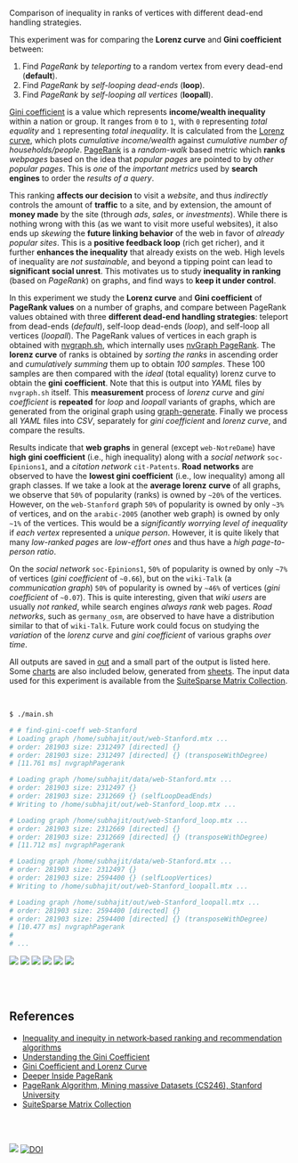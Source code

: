 Comparison of inequality in ranks of vertices with different dead-end handling strategies.

This experiment was for comparing the **Lorenz curve** and **Gini coefficient** between:
1. Find *PageRank* by *teleporting* to a random vertex from every dead-end (**default**).
2. Find *PageRank* by *self-looping dead-ends* (**loop**).
3. Find *PageRank* by *self-looping all vertices* (**loopall**).

[Gini coefficient] is a value which represents **income/wealth inequality**
within a nation or group. It ranges from `0` to `1`, with `0` representing
*total equality* and `1` representing *total inequality*. It is calculated from
the [Lorenz curve], which plots *cumulative income/wealth* against *cumulative*
*number of households/people*. [PageRank] is a *random-walk* based metric which
**ranks** *webpages* based on the idea that *popular pages* are pointed to by
*other popular pages*. This is *one* of the *important metrics* used by **search**
**engines** to order the *results of a query*.

This ranking **affects our decision** to visit a *website*, and thus
*indirectly* controls the amount of **traffic** to a site, and by extension, the
amount of **money made** by the site (through *ads*, *sales*, or *investments*).
While there is nothing wrong with this (as we want to visit more useful
websites), it also ends up *skewing* the **future linking behavior** of the web
in favor of *already popular sites*. This is a **positive feedback loop** (rich
get richer), and it further **enhances the inequality** that already exists on
the web. High levels of inequality are *not sustainable*, and beyond a tipping
point can lead to **significant social unrest**. This motivates us to study
**inequality in ranking** (based on *PageRank*) on graphs, and find ways to
**keep it under control**.

In this experiment we study the **Lorenz curve** and **Gini coefficient** of
**PageRank values** on a number of graphs, and compare between PageRank values
obtained with three **different dead-end handling strategies**: teleport from
dead-ends (*default*), self-loop dead-ends (*loop*), and self-loop all vertices
(*loopall*). The PageRank values of vertices in each graph is obtained with
[nvgraph.sh], which internally uses [nvGraph PageRank]. The **lorenz curve** of
ranks is obtained by *sorting the ranks* in ascending order and *cumulatively*
*summing* them up to obtain *100 samples*. These 100 samples are then compared
with the *ideal* (total equality) lorenz curve to obtain the **gini**
**coefficient**. Note that this is output into *YAML* files by `nvgraph.sh`
itself. This **measurement** process of *lorenz curve* and *gini coefficient* is
**repeated** for *loop* and *loopall* variants of graphs, which are generated
from the original graph using [graph-generate]. Finally we process all *YAML*
files into *CSV*, separately for *gini coefficient* and *lorenz curve*, and
compare the results.

Results indicate that **web graphs** in general (except `web-NotreDame`) have
**high** **gini coefficient** (i.e., high inequality) along with a *social*
*network* `soc-Epinions1`, and a *citation network* `cit-Patents`. **Road**
**networks** are observed to have the **lowest gini coefficient** (i.e., low
inequality) among all graph classes. If we take a look at the **average lorenz**
**curve** of all graphs, we observe that `50%` of popularity (ranks) is owned by
`~20%` of the vertices. However, on the `web-Stanford` graph `50%` of popularity
is owned by only `~3%` of vertices, and on the `arabic-2005` (another web graph)
is owned by only `~1%` of the vertices. This would be a *significantly worrying*
*level of inequality* if *each vertex* represented a *unique person*. However, it
is quite likely that many *low-ranked pages* are *low-effort ones* and thus have
a *high page-to-person ratio*.

On the *social network* `soc-Epinions1`, `50%` of popularity is owned by only
`~7%` of vertices (*gini coefficient* of `~0.66`), but on the `wiki-Talk` (a
*communication graph*) `50%` of popularity is owned by `~46%` of vertices (*gini*
*coefficient* of `~0.07`). This is quite interesting, given that *wiki users* are
usually *not ranked*, while search engines *always rank* web pages. *Road*
*networks*, such as `germany_osm`, are observed to have have a distribution
similar to that of `wiki-Talk`. Future work could focus on studying the
*variation* of the *lorenz* *curve* and *gini coefficient* of various graphs
*over time*.

All outputs are saved in [out](out/) and a small part of the output is listed
here. Some [charts] are also included below, generated from [sheets]. The input
data used for this experiment is available from the [SuiteSparse Matrix Collection].

<br>

```bash
$ ./main.sh

# # find-gini-coeff web-Stanford
# Loading graph /home/subhajit/out/web-Stanford.mtx ...
# order: 281903 size: 2312497 [directed] {}
# order: 281903 size: 2312497 [directed] {} (transposeWithDegree)
# [11.761 ms] nvgraphPagerank

# Loading graph /home/subhajit/data/web-Stanford.mtx ...
# order: 281903 size: 2312497 {}
# order: 281903 size: 2312669 {} (selfLoopDeadEnds)
# Writing to /home/subhajit/out/web-Stanford_loop.mtx ...

# Loading graph /home/subhajit/out/web-Stanford_loop.mtx ...
# order: 281903 size: 2312669 [directed] {}
# order: 281903 size: 2312669 [directed] {} (transposeWithDegree)
# [11.712 ms] nvgraphPagerank

# Loading graph /home/subhajit/data/web-Stanford.mtx ...
# order: 281903 size: 2312497 {}
# order: 281903 size: 2594400 {} (selfLoopVertices)
# Writing to /home/subhajit/out/web-Stanford_loopall.mtx ...

# Loading graph /home/subhajit/out/web-Stanford_loopall.mtx ...
# order: 281903 size: 2594400 [directed] {}
# order: 281903 size: 2594400 [directed] {} (transposeWithDegree)
# [10.477 ms] nvgraphPagerank
#
# ...
```

[![](https://i.imgur.com/3jz5lKB.png)][sheetp]
[![](https://i.imgur.com/Rn4Ro1H.png)][sheetp]
[![](https://i.imgur.com/pBzgWAi.png)][sheetp]
[![](https://i.imgur.com/LKu4xog.png)][sheetp]
[![](https://i.imgur.com/SZddZ8v.png)][sheetp]
[![](https://i.imgur.com/cYio1Bx.png)][sheetp]

<br>
<br>


## References

- [Inequality and inequity in network‑based ranking and recommendation algorithms](https://gist.github.com/wolfram77/67073abb335516949883656abcfc4b4a)
- [Understanding the Gini Coefficient](https://www.youtube.com/watch?v=BwSB__Ugo1s)
- [Gini Coefficient and Lorenz Curve](https://www.youtube.com/watch?v=y8y-gaNbe4U)
- [Deeper Inside PageRank](https://gist.github.com/wolfram77/1337a3fcf5bded2bb67d9e66e20bc2ef)
- [PageRank Algorithm, Mining massive Datasets (CS246), Stanford University](https://www.youtube.com/watch?v=ke9g8hB0MEo)
- [SuiteSparse Matrix Collection]

<br>
<br>

[![](https://i.imgur.com/lKQtZEh.jpg)](https://www.humortimes.com/23794/rich-vs-poor-cartoon-news-report/)
[![DOI](https://zenodo.org/badge/501525015.svg)](https://zenodo.org/badge/latestdoi/501525015)


[Prof. Dip Sankar Banerjee]: https://sites.google.com/site/dipsankarban/
[Prof. Kishore Kothapalli]: https://cstar.iiit.ac.in/~kkishore/
[SuiteSparse Matrix Collection]: https://sparse.tamu.edu
[Gini coefficient]: https://www.youtube.com/watch?v=BwSB__Ugo1s
[Lorenz curve]: https://www.youtube.com/watch?v=BwSB__Ugo1s
[PageRank]: https://www.youtube.com/watch?v=ke9g8hB0MEo
[nvGraph PageRank]: https://docs.nvidia.com/cuda/archive/10.0/nvgraph/index.html#nvgraph-pagerank-example
[nvgraph.sh]: https://www.npmjs.com/package/nvgraph.sh
[graph-generate]: https://github.com/puzzlef/graph-generate
[charts]: https://imgur.com/a/otAmltT
[sheets]: https://docs.google.com/spreadsheets/d/1-X7ci8i0r40EdBGdefUjQZZTwGD7lHCDl7PvMhTXkag/edit?usp=sharing
[sheetp]: https://docs.google.com/spreadsheets/d/e/2PACX-1vTNAOuYDQqBtYRju1dVLceVpinj2p15Mk_f8HaSGp0TbJrIYwRXTktpv0ZTfCY-8_vZmeJqYjcBPyPr/pubhtml
